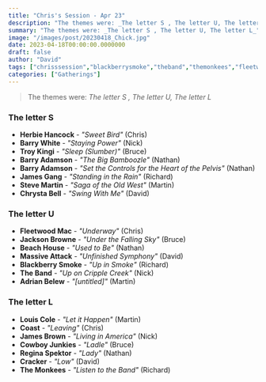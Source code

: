 ```yaml
---
title: "Chris's Session - Apr 23"
description: "The themes were: _The letter S , The letter U, The letter L_"
summary: "The themes were: _The letter S , The letter U, The letter L_"
image: "/images/post/20230418_Chick.jpg"
date: 2023-04-18T00:00:00.0000000
draft: false
author: "David"
tags: ["chrisssession","blackberrysmoke","theband","themonkees","fleetwoodmac","cowboyjunkies","troykingi","beachhouse","jacksonbrowne","massiveattack","jamesbrown","barryadamson","barryadamson","herbiehancock","cracker","jamesgang","coast","louiscole","barrywhite","stevemartin","chrystabell","adrianbelew","reginaspektor"]
categories: ["Gatherings"]
---
```

> The themes were: _The letter S , The letter U, The letter L_
### The letter S 
- **Herbie Hancock** - _"Sweet Bird"_ (Chris)
- **Barry White** - _"Staying Power"_ (Nick)
- **Troy Kingi** - _"Sleep (Slumber)"_ (Bruce)
- **Barry Adamson** - _"The Big Bamboozle"_ (Nathan)
- **Barry Adamson** - _"Set the Controls for the Heart of the Pelvis"_ (Nathan)
- **James Gang** - _"Standing in the Rain"_ (Richard)
- **Steve Martin** - _"Saga of the Old West"_ (Martin)
- **Chrysta Bell** - _"Swing With Me"_ (David)
### The letter U
- **Fleetwood Mac** - _"Underway"_ (Chris)
- **Jackson Browne** - _"Under the Falling Sky"_ (Bruce)
- **Beach House** - _"Used to Be"_ (Nathan)
- **Massive Attack** - _"Unfinished Symphony"_ (David)
- **Blackberry Smoke** - _"Up in Smoke"_ (Richard)
- **The Band** - _"Up on Cripple Creek"_ (Nick)
- **Adrian Belew** - _"[untitled]"_ (Martin)
### The letter L
- **Louis Cole** - _"Let it Happen"_ (Martin)
- **Coast** - _"Leaving"_ (Chris)
- **James Brown** - _"Living in America"_ (Nick)
- **Cowboy Junkies** - _"Ladle"_ (Bruce)
- **Regina Spektor** - _"Lady"_ (Nathan)
- **Cracker** - _"Low"_ (David)
- **The Monkees** - _"Listen to the Band"_ (Richard)
